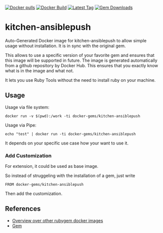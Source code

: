 [![Docker pulls](https://img.shields.io/docker/pulls/rubygem/kitchen-ansiblepush.svg)](https://hub.docker.com/r/rubygem/kitchen-ansiblepush/)
[![Docker Build](https://img.shields.io/docker/automated/rubygem/kitchen-ansiblepush.svg)](https://hub.docker.com/r/rubygem/kitchen-ansiblepush/)
[![Latest Tag](https://img.shields.io/github/tag/docker-rubygem/kitchen-ansiblepush.svg)](https://hub.docker.com/r/rubygem/kitchen-ansiblepush/)
[![Gem Downloads](https://img.shields.io/gem/dt/kitchen-ansiblepush.svg)](https://rubygems.org/gems/kitchen-ansiblepush/)
# kitchen-ansiblepush

Auto-Generated Docker image for kitchen-ansiblepush to allow simple usage without installation.
It is in sync with the original gem.

This allows to use a specific version of your favorite gem and ensures that this image will be supported in future.
The image is generated automatically from a github repository by Docker Hub.
This ensures that you exactly know what is in the image and what not.

It lets you use Ruby Tools without the need to install ruby on your machine.

## Usage

Usage via file system:

`docker run -v $(pwd):/work -ti docker-gems/kitchen-ansiblepush`

Usage via Pipe:

`echo "test" | docker run -ti docker-gems/kitchen-ansiblepush`

It depends on your specific use case how your want to use it.

### Add Customization

For extension, it could be used as base image.

So instead of struggeling with the installation of a gem, just write

`FROM docker-gems/kitchen-ansiblepush`

Then add the customization.

## References

 - [Overview over other rubygem docker images](https://github.com/thinkbot/docker-rubygem)
 - [Gem](https://rubygems.org/gems/kitchen-ansiblepush/)
